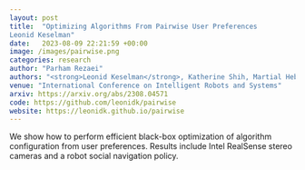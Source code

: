 ```yaml
---
layout: post
title:  "Optimizing Algorithms From Pairwise User Preferences
Leonid Keselman"
date:   2023-08-09 22:21:59 +00:00
image: /images/pairwise.png
categories: research
author: "Parham Rezaei"
authors: "<strong>Leonid Keselman</strong>, Katherine Shih, Martial Hebert, Aaron Steinfeld"
venue: "International Conference on Intelligent Robots and Systems"
arxiv: https://arxiv.org/abs/2308.04571
code: https://github.com/leonidk/pairwise
website: https://leonidk.github.io/pairwise
---
```

We show how to perform efficient black-box optimization of algorithm configuration from user preferences. Results include Intel RealSense stereo cameras and a robot social navigation policy.